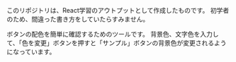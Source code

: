 このリポジトリは、React学習のアウトプットとして作成したものです。
初学者のため、間違った書き方をしていたらすみません。

ボタンの配色を簡単に確認するためのツールです。
背景色、文字色を入力して、「色を変更」ボタンを押すと「サンプル」ボタンの背景色が変更されるようになっています。

